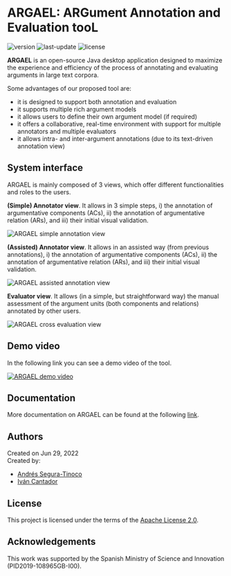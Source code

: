# ARGAEL: ARGument Annotation and Evaluation tooL
![version](https://img.shields.io/badge/version-2.0-blue)
![last-update](https://img.shields.io/badge/last_update-10/28/2022-orange)
![license](https://img.shields.io/badge/license-Apache_2.0-brightgreen)

**ARGAEL** is an open-source Java desktop application designed to maximize the experience and efficiency of the process of annotating and evaluating arguments in large text corpora.

Some advantages of our proposed tool are:
- it is designed to support both annotation and evaluation
- it supports multiple rich argument models
- it allows users to define their own argument model (if required)
- it offers a collaborative, real-time environment with support for multiple annotators and multiple evaluators
- it allows intra- and inter-argument annotations (due to its text-driven annotation view)

## System interface
ARGAEL is mainly composed of 3 views, which offer different functionalities and roles to the users.

**(Simple) Annotator view**. It allows in 3 simple steps, i) the annotation of argumentative components (ACs), ii) the annotation of argumentative relation (ARs), and iii) their initial visual validation.

![ARGAEL simple annotation view](https://raw.githubusercontent.com/argrecsys/argael/main/images/argael-view-annotation-simple.png)

**(Assisted) Annotator view**. It allows in an assisted way (from previous annotations), i) the annotation of argumentative components (ACs), ii) the annotation of argumentative relation (ARs), and iii) their initial visual validation.

![ARGAEL assisted annotation view](https://raw.githubusercontent.com/argrecsys/argael/main/images/argael-view-annotation-assisted.png)

**Evaluator view**. It allows (in a simple, but straightforward way) the manual assessment of the argument units (both components and relations) annotated by other users.

![ARGAEL cross evaluation view](https://raw.githubusercontent.com/argrecsys/argael/main/images/argael-view-evaluation-cross.png)

## Demo video
In the following link you can see a demo video of the tool.

[![ARGAEL demo video](https://img.youtube.com/vi/8Kfca5YVlE8/default.jpg)](https://youtu.be/8Kfca5YVlE8)

## Documentation
More documentation on ARGAEL can be found at the following <a href="https://github.com/argrecsys/argael/blob/main/code/README.md">link</a>.

## Authors
Created on Jun 29, 2022  
Created by:
- <a href="https://github.com/ansegura7" target="_blank">Andrés Segura-Tinoco</a>
- <a href="http://arantxa.ii.uam.es/~cantador/" target="_blank">Iv&aacute;n Cantador</a>

## License
This project is licensed under the terms of the <a href="https://github.com/argrecsys/argael/blob/main/LICENSE">Apache License 2.0</a>.

## Acknowledgements
This work was supported by the Spanish Ministry of Science and Innovation (PID2019-108965GB-I00).
